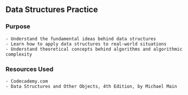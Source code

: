 ## Data Structures Practice

### Purpose
    - Understand the fundamental ideas behind data structures
    - Learn how to apply data structures to real-world situations
    - Understand theoretical concepts behind algorithms and algorithmic complexity

### Resources Used
    - Codecademy.com
    - Data Structures and Other Objects, 4th Edition, by Michael Main